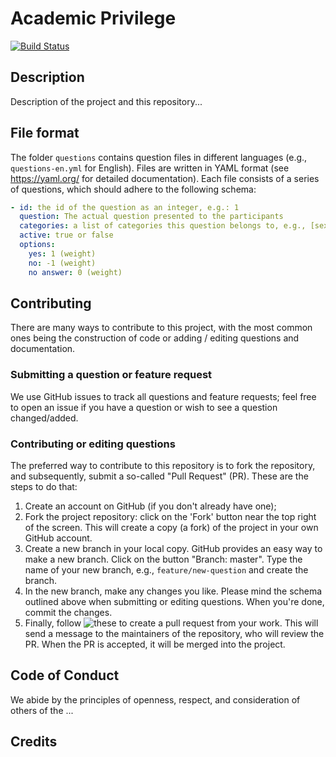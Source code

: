 # Academic Privilege

[![Build Status](https://travis-ci.com/fbkarsdorp/academic-privilege.svg?token=6szGZirW7A2kgxnJVg7g&branch=master)](https://travis-ci.com/fbkarsdorp/academic-privilege)

## Description

Description of the project and this repository...

## File format

The folder `questions` contains question files in different languages (e.g.,
`questions-en.yml` for English). Files are written in YAML format (see https://yaml.org/
for detailed documentation). Each file consists of a series of questions, which should
adhere to the following schema:

``` yaml
- id: the id of the question as an integer, e.g.: 1
  question: The actual question presented to the participants
  categories: a list of categories this question belongs to, e.g., [sexuality, language, education]
  active: true or false
  options:
    yes: 1 (weight)
    no: -1 (weight)
    no answer: 0 (weight)
```

## Contributing

There are many ways to contribute to this project, with the most common ones being the
construction of code or adding / editing questions and documentation.

### Submitting a question or feature request

We use GitHub issues to track all questions and feature requests; feel free to open an
issue if you have a question or wish to see a question changed/added.

### Contributing or editing questions

The preferred way to contribute to this repository is to fork the repository, and
subsequently, submit a so-called "Pull Request" (PR). These are the steps to do that:

1. Create an account on GitHub (if you don't already have one);
2. Fork the project repository: click on the 'Fork' button near the top right of the
   screen. This will create a copy (a fork) of the project in your own GitHub account.
3. Create a new branch in your local copy. GitHub provides an easy way to make a new
   branch. Click on the button "Branch: master". Type the name of your new branch, e.g.,
   `feature/new-question` and create the branch.
4. In the new branch, make any changes you like. Please mind the schema outlined above
   when submitting or editing questions. When you're done, commit the changes.
5. Finally, follow
![these](https://help.github.com/en/articles/creating-a-pull-request-from-a-fork) to
create a pull request from your work. This will send a message to the maintainers of the
repository, who will review the PR. When the PR is accepted, it will be merged into the
project.

## Code of Conduct

We abide by the principles of openness, respect, and consideration of others of the ...

## Credits

